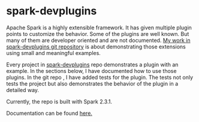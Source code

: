 # spark-devplugins

Apache Spark is a highly extensible framework. It has given multiple plugin points to customize the behavior. Some of the plugins are well known. But many of them are developer oriented and are not documented. [My work in spark-devplugins git repository](https://github.com/falarica/spark-devplugins) is about demonstrating those extensions using small and meaningful examples. 

Every project in [spark-devplugins](https://github.com/falarica/spark-devplugins) repo demonstrates a plugin with an example. In the sections below, I have documented how to use those plugins. In the git repo , I have added tests for the plugin. The tests not only tests the project but also demonstrates the behavior of the plugin in a detailed way. 

Currently, the repo is built with Spark 2.3.1.

Documentation can be found [here.](https://github.com/falarica/spark-devplugins) 
